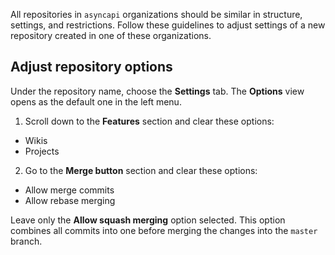 All repositories in `asyncapi` organizations should be similar in structure, settings, and restrictions. Follow these guidelines to adjust settings of a new repository created in one of these organizations.

## Adjust repository options

Under the repository name, choose the **Settings** tab. The **Options** view opens as the default one in the left menu.

1. Scroll down to the **Features** section and clear these options:
- Wikis
- Projects

2. Go to the **Merge button** section and clear these options:
- Allow merge commits
- Allow rebase merging

Leave only the **Allow squash merging** option selected. This option combines all commits into one before merging the changes into the `master` branch.